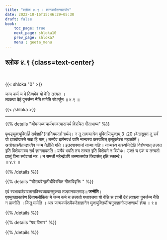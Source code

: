 ```yaml
---
title: "श्लोक ४.९ - ज्ञानकर्मसन्यसयोग"
date: 2022-10-16T15:46:29+05:30
draft: false
book:
    toc_page: true
    next_page: shloka10
    prev_page: shloka7
    menu : geeta_menu
---
```




## श्लोक ४.९ {class=text-center}

<br/>

{{< shloka  "0"  >}}

जन्म कर्म च मे दिव्यमेवं यो वेत्ति तत्त्वतः ।  
त्यक्त्वा देहं पुनर्जन्म नैति मामेति सोऽर्जुन ॥ ४.९ ॥

{{< /shloka >}}

---


{{% details "श्रीमन्मध्वाचार्यभगवत्पादाचर्य विरचित  गीताभाष्य" %}}

पृथङ्मुक्त्युक्तिर्हि सर्वज्ञानि(न)नियमदर्शनार्थम्। न 
तु तावन्मात्रेण मुक्तिरित्युक्तम् 3।20।वेदाद्युक्तं तु 
सर्वं यो ज्ञात्वोपास्ते सदा हि माम्। तस्यैव दर्शनपथं 
यामि नान्यस्य कस्यचित् इत्युक्तेश्च महाकौर्मे। 
अत्रोक्तस्यैतज्ज्ञात्वैव जन्म नैतीति गतिः। 
इतरवाक्यानां नान्या गतिः। नान्यस्य कस्यचिदिति 
विशेषणात् तत्त्वत इति विशेषणाच्च सर्वं ज्ञानमापतति। 
यत्रैवं भवति तत्र तत्त्वत इति विशेषणे न विरोधः। उक्तं 
च एकं च तत्त्वतो ज्ञातुं विना सर्वज्ञतां नरः। न समर्थो 
महेन्द्रोऽपि तस्मात्सर्वत्र जिज्ञसेत् इति स्कान्दे।   
॥ ४.९ ॥

{{% /details %}}



{{% details "श्रीराघवेन्द्रतीर्थविरचित गीताविवृत्तिः " %}}

एवं स्वभावादेवावतारादिस्वव्यापारमुक्त्वा तज्ज्ञानफलमाह॥ **जन्मेति**।  
एवमुक्तप्रकारेण दिव्यमलौकिकं मे जन्म कर्म च तत्त्वतो यथावत्तया यो वेत्ति स
ज्ञानी देहं त्यक्त्वा पुनर्जन्म नैति न प्राप्नोति । किंतु मामेति । अत्र
जन्मकर्मरूपैकदेशज्ञानेन मुक्त्युक्तिर्योग्यगुणज्ञानोपलक्षणार्था ज्ञेया ॥ ९॥

{{% /details %}}



{{% details "पद विचार" %}}


{{% /details %}}

